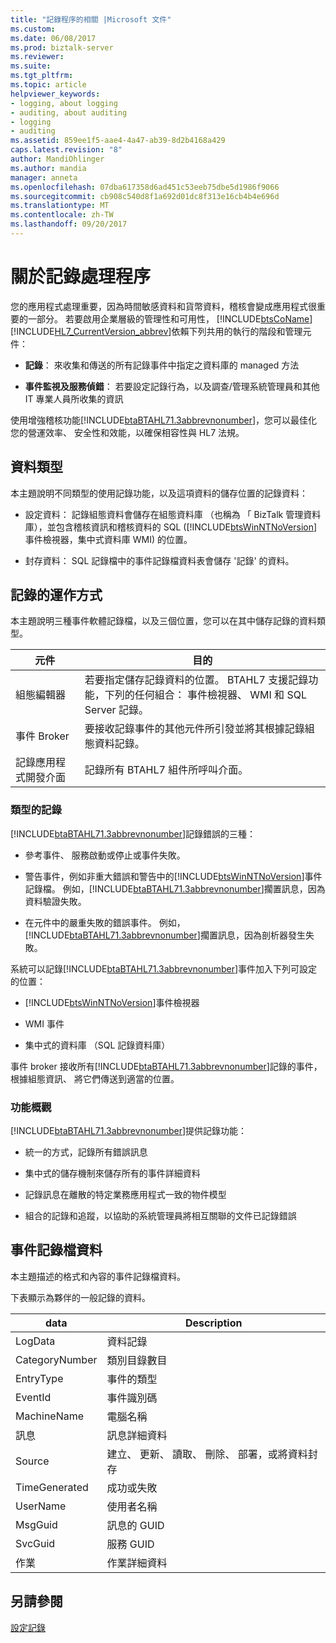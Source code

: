 ```yaml
---
title: "記錄程序的相關 |Microsoft 文件"
ms.custom: 
ms.date: 06/08/2017
ms.prod: biztalk-server
ms.reviewer: 
ms.suite: 
ms.tgt_pltfrm: 
ms.topic: article
helpviewer_keywords:
- logging, about logging
- auditing, about auditing
- logging
- auditing
ms.assetid: 859ee1f5-aae4-4a47-ab39-8d2b4168a429
caps.latest.revision: "8"
author: MandiOhlinger
ms.author: mandia
manager: anneta
ms.openlocfilehash: 07dba617358d6ad451c53eeb75dbe5d1986f9066
ms.sourcegitcommit: cb908c540d8f1a692d01dc8f313e16cb4b4e696d
ms.translationtype: MT
ms.contentlocale: zh-TW
ms.lasthandoff: 09/20/2017
---
```

# <a name="about-the-logging-process"></a>關於記錄處理程序
您的應用程式處理重要，因為時間敏感資料和貨幣資料，稽核會變成應用程式很重要的一部分。 若要啟用企業層級的管理性和可用性， [!INCLUDE[btsCoName](../../includes/btsconame-md.md)] [!INCLUDE[HL7_CurrentVersion_abbrev](../../includes/hl7-currentversion-abbrev-md.md)]依賴下列共用的執行的階段和管理元件：  
  
-   **記錄**： 來收集和傳送的所有記錄事件中指定之資料庫的 managed 方法  
  
-   **事件監視及服務偵錯**： 若要設定記錄行為，以及調查/管理系統管理員和其他 IT 專業人員所收集的資訊  
  
 使用增強稽核功能[!INCLUDE[btaBTAHL71.3abbrevnonumber](../../includes/btabtahl71-3abbrevnonumber-md.md)]，您可以最佳化您的營運效率、 安全性和效能，以確保相容性與 HL7 法規。  
  
## <a name="types-of-data"></a>資料類型  
 本主題說明不同類型的使用記錄功能，以及這項資料的儲存位置的記錄資料：  
  
-   設定資料： 記錄組態資料會儲存在組態資料庫 （也稱為 「 BizTalk 管理資料庫），並包含稽核資訊和稽核資料的 SQL ([!INCLUDE[btsWinNTNoVersion](../../includes/btswinntnoversion-md.md)]事件檢視器，集中式資料庫 WMI) 的位置。  
  
-   封存資料： SQL 記錄檔中的事件記錄檔資料表會儲存 '記錄' 的資料。  
  
## <a name="how-logging-works"></a>記錄的運作方式  
 本主題說明三種事件軟體記錄檔，以及三個位置，您可以在其中儲存記錄的資料類型。  
  
|元件|目的|  
|---------------|-------------|  
|組態編輯器|若要指定儲存記錄資料的位置。 BTAHL7 支援記錄功能，下列的任何組合： 事件檢視器、 WMI 和 SQL Server 記錄。|  
|事件 Broker|要接收記錄事件的其他元件所引發並將其根據記錄組態資料記錄。|  
|記錄應用程式開發介面|記錄所有 BTAHL7 組件所呼叫介面。|  
  
### <a name="types-of-logging"></a>類型的記錄  
 [!INCLUDE[btaBTAHL71.3abbrevnonumber](../../includes/btabtahl71-3abbrevnonumber-md.md)]記錄錯誤的三種：  
  
-   參考事件、 服務啟動或停止或事件失敗。  
  
-   警告事件，例如非重大錯誤和警告中的[!INCLUDE[btsWinNTNoVersion](../../includes/btswinntnoversion-md.md)]事件記錄檔。 例如，[!INCLUDE[btaBTAHL71.3abbrevnonumber](../../includes/btabtahl71-3abbrevnonumber-md.md)]擱置訊息，因為資料驗證失敗。  
  
-   在元件中的嚴重失敗的錯誤事件。 例如，[!INCLUDE[btaBTAHL71.3abbrevnonumber](../../includes/btabtahl71-3abbrevnonumber-md.md)]擱置訊息，因為剖析器發生失敗。  
  
 系統可以記錄[!INCLUDE[btaBTAHL71.3abbrevnonumber](../../includes/btabtahl71-3abbrevnonumber-md.md)]事件加入下列可設定的位置：  
  
-   [!INCLUDE[btsWinNTNoVersion](../../includes/btswinntnoversion-md.md)]事件檢視器  
  
-   WMI 事件  
  
-   集中式的資料庫 （SQL 記錄資料庫）  
  
 事件 broker 接收所有[!INCLUDE[btaBTAHL71.3abbrevnonumber](../../includes/btabtahl71-3abbrevnonumber-md.md)]記錄的事件，根據組態資訊、 將它們傳送到適當的位置。  
  
### <a name="overview-of-features"></a>功能概觀  
 [!INCLUDE[btaBTAHL71.3abbrevnonumber](../../includes/btabtahl71-3abbrevnonumber-md.md)]提供記錄功能：  
  
-   統一的方式，記錄所有錯誤訊息  
  
-   集中式的儲存機制來儲存所有的事件詳細資料  
  
-   記錄訊息在離散的特定業務應用程式一致的物件模型  
  
-   組合的記錄和追蹤，以協助的系統管理員將相互關聯的文件已記錄錯誤  
  
## <a name="event-log-data"></a>事件記錄檔資料  
 本主題描述的格式和內容的事件記錄檔資料。  
  
 下表顯示為夥伴的一般記錄的資料。  
  
|data|Description|  
|----------|-----------------|  
|LogData|資料記錄|  
|CategoryNumber|類別目錄數目|  
|EntryType|事件的類型|  
|EventId|事件識別碼|  
|MachineName|電腦名稱|  
|訊息|訊息詳細資料|  
|Source|建立、 更新、 讀取、 刪除、 部署，或將資料封存|  
|TimeGenerated|成功或失敗|  
|UserName|使用者名稱|  
|MsgGuid|訊息的 GUID|  
|SvcGuid|服務 GUID|  
|作業|作業詳細資料|  
  
## <a name="see-also"></a>另請參閱  
 [設定記錄](../../adapters-and-accelerators/accelerator-hl7/configuring-logging.md)